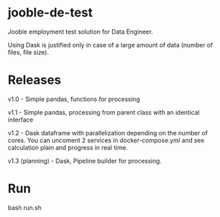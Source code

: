 # jooble-de-test
Jooble employment test solution for Data Engineer.

Using Dask is justified only in case of a large amount of data (number of files, file size).

# Releases
v1.0 - Simple pandas, functions for processing

v1.1 - Simple pandas, processing from parent class with an identical interface

v1.2 - Dask dataframe with parallelization depending on the number of cores. 
You can uncoment 2 services in docker-compose.yml and see calculation plain and progress in real time.

v1.3 (planning) - Dask, Pipeline builder for processing.

# Run
bash run.sh
